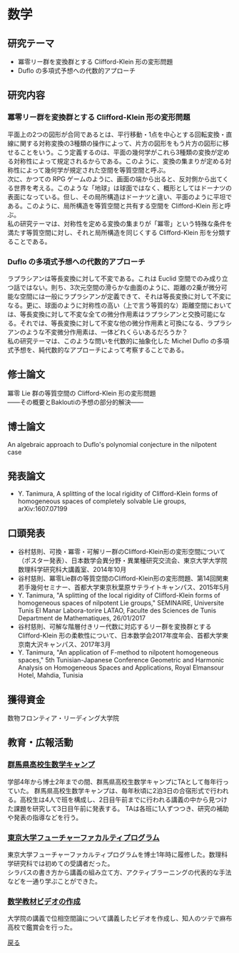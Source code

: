 # 数学

## 研究テーマ
- 冪零リー群を変換群とする Clifford-Klein 形の変形問題
- Duflo の多項式予想への代数的アプローチ

## 研究内容
### 冪零リー群を変換群とする Clifford-Klein 形の変形問題
平面上の2つの図形が合同であるとは、平行移動・1点を中心とする回転変換・直線に関する対称変換の3種類の操作によって、片方の図形をもう片方の図形に移せることをいう。こう定義するのは、平面の幾何学がこれら3種類の変換が定める対称性によって規定されるからである。このように、変換の集まりが定める対称性によって幾何学が規定された空間を等質空間と呼ぶ。  
次に、かつての RPG ゲームのように、画面の端から出ると、反対側から出てくる世界を考える。このような「地球」は球面ではなく、概形としてはドーナツの表面になっている。但し、その局所構造はドーナツと違い、平面のように平坦である。このように、局所構造を等質空間と共有する空間を Clifford-Klein 形と呼ぶ。  
私の研究テーマは、対称性を定める変換の集まりが「冪零」という特殊な条件を満たす等質空間に対し、それと局所構造を同じくする Clifford-Klein 形を分類することである。

### Duflo の多項式予想への代数的アプローチ
ラプラシアンは等長変換に対して不変である。これは Euclid 空間でのみ成り立つ話ではない。則ち、3次元空間の滑らかな曲面のように、距離の2乗が微分可能な空間には一般にラプラシアンが定義できて、それは等長変換に対して不変になる。更に、球面のように対称性の高い（上で言う等質的な）距離空間においては、等長変換に対して不変な全ての微分作用素はラプラシアンと交換可能になる。それでは、等長変換に対して不変な他の微分作用素と可換になる、ラプラシアンのような不変微分作用素は、一体どれくらいあるだろうか？  
私の研究テーマは、このような問いを代数的に抽象化した Michel Duflo の多項式予想を、純代数的なアプローチによって考察することである。

## 修士論文
冪零 Lie 群の等質空間の Clifford-Klein 形の変形問題  
——その概要とBakloutiの予想の部分的解決——

## 博士論文
An algebraic approach to Duflo's polynomial conjecture in the nilpotent case

## 発表論文
- Y. Tanimura, A splitting of the local rigidity of Clifford-Klein forms of homogeneous spaces of
completely solvable Lie groups, arXiv:1607.07199

## 口頭発表
- 谷村慈則、可換・冪零・可解リー群のClifford-Klein形の変形空間について（ポスター発表）、日本数学会異分野・異業種研究交流会、東京大学大学院数理科学研究科大講義室、2014年10月
- 谷村慈則、冪零Lie群の等質空間のClifford-Klein形の変形問題、第14回関東若手幾何セミナー、首都大学東京秋葉原サテライトキャンパス、2015年5月
- Y. Tanimura, "A splitting of the local rigidity of Clifford-Klein forms of homogeneous spaces of nilpotent Lie groups," SEMINAIRE, Universite Tunis El Manar Labora-torire LATAO, Faculte des Sciences de Tunis Department de Mathematiques, 26/01/2017
- 谷村慈則、可解な階層付きリー代数に対応するリー群を変換群とする Clifford-Klein 形の柔軟性について、日本数学会2017年度年会、首都大学東京南大沢キャンパス、2017年3月
- Y. Tanimura, "An application of F-method to nilpotent homogeneous spaces," 5th Tunisian-Japanese Conference Geometric and Harmonic Analysis on Homogeneous Spaces and Applications, Royal Elmansour Hotel, Mahdia, Tunisia

## 獲得資金
数物フロンティア・リーディング大学院

## 教育・広報活動
### [群馬県高校生数学キャンプ](http://www.ms.u-tokyo.ac.jp/tambara/mathcamp-for-highschool/index.html)
学部4年から博士2年までの間、群馬県高校生数学キャンプにTAとして毎年行っていた。 群馬県高校生数学キャンプは、毎年秋頃に2泊3日の合宿形式で行われる。高校生は4人で班を構成し、2日目午前までに行われる講義の中から見つけた課題を研究して3日目午前に発表する。 TAは各班に1人ずつつき、研究の補助や発表の指導などを行う。

### [東京大学フューチャーファカルティプログラム](https://www.utokyofd.com/ffp/)
東京大学フューチャーファカルティプログラムを博士1年時に履修した。数理科学研究科では初めての受講者だった。  
シラバスの書き方から講義の組み立て方、アクティブラーニングの代表的な手法などを一通り学ぶことができた。

### [数学教材ビデオの作成](https://ytanimura.github.io/yotabaito/works/movie)
大学院の講義で位相空間論について講義したビデオを作成し、知人のツテで麻布高校で鑑賞会を行った。  
  
  
[戻る](https://ytanimura.github.io/yotabaito/)

